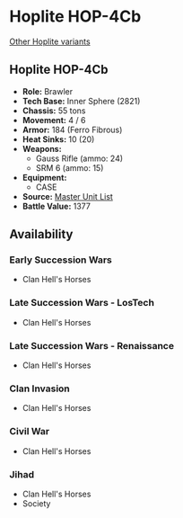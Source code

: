 # Hoplite HOP-4Cb

[Other Hoplite variants](../hoplite.md)

## Hoplite HOP-4Cb
- **Role:** Brawler
- **Tech Base:** Inner Sphere (2821)
- **Chassis:** 55 tons
- **Movement:** 4 / 6
- **Armor:** 184 (Ferro Fibrous)
- **Heat Sinks:** 10 (20)
- **Weapons:**
  - Gauss Rifle (ammo: 24)
  - SRM 6 (ammo: 15)
- **Equipment:**
  - CASE
- **Source:** [Master Unit List](http://masterunitlist.info/Unit/Details/1542/hoplite-hop-4cb)
- **Battle Value:** 1377

## Availability

### Early Succession Wars
- Clan Hell's Horses

### Late Succession Wars - LosTech
- Clan Hell's Horses

### Late Succession Wars - Renaissance
- Clan Hell's Horses

### Clan Invasion
- Clan Hell's Horses

### Civil War
- Clan Hell's Horses

### Jihad
- Clan Hell's Horses
- Society

